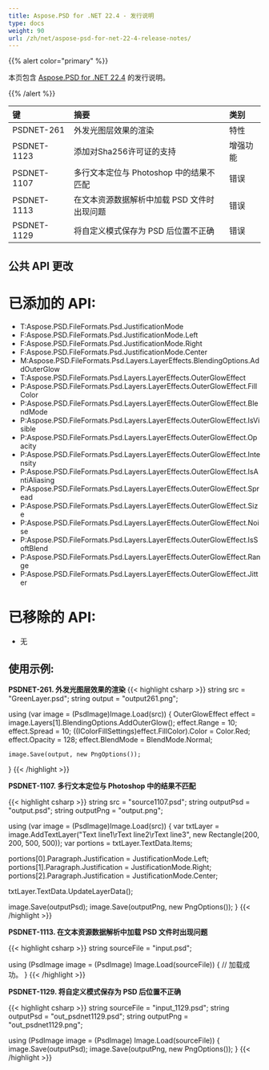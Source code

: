 ```yaml
---
title: Aspose.PSD for .NET 22.4 - 发行说明
type: docs
weight: 90
url: /zh/net/aspose-psd-for-net-22-4-release-notes/
---
```


{{% alert color="primary" %}}

本页包含 [Aspose.PSD for .NET 22.4](https://www.nuget.org/packages/Aspose.PSD/) 的发行说明。

{{% /alert %}}

|**键**|**摘要**|**类别**|
| :- | :- | :- |
|PSDNET-261|外发光图层效果的渲染|特性|
|PSDNET-1123|添加对Sha256许可证的支持|增强功能|
|PSDNET-1107|多行文本定位与 Photoshop 中的结果不匹配|错误|
|PSDNET-1113|在文本资源数据解析中加载 PSD 文件时出现问题|错误|
|PSDNET-1129|将自定义模式保存为 PSD 后位置不正确|错误|


## **公共 API 更改**
# **已添加的 API:**
- T:Aspose.PSD.FileFormats.Psd.JustificationMode
- F:Aspose.PSD.FileFormats.Psd.JustificationMode.Left
- F:Aspose.PSD.FileFormats.Psd.JustificationMode.Right
- F:Aspose.PSD.FileFormats.Psd.JustificationMode.Center
- M:Aspose.PSD.FileFormats.Psd.Layers.LayerEffects.BlendingOptions.AddOuterGlow
- T:Aspose.PSD.FileFormats.Psd.Layers.LayerEffects.OuterGlowEffect
- P:Aspose.PSD.FileFormats.Psd.Layers.LayerEffects.OuterGlowEffect.FillColor
- P:Aspose.PSD.FileFormats.Psd.Layers.LayerEffects.OuterGlowEffect.BlendMode
- P:Aspose.PSD.FileFormats.Psd.Layers.LayerEffects.OuterGlowEffect.IsVisible
- P:Aspose.PSD.FileFormats.Psd.Layers.LayerEffects.OuterGlowEffect.Opacity
- P:Aspose.PSD.FileFormats.Psd.Layers.LayerEffects.OuterGlowEffect.Intensity
- P:Aspose.PSD.FileFormats.Psd.Layers.LayerEffects.OuterGlowEffect.IsAntiAliasing
- P:Aspose.PSD.FileFormats.Psd.Layers.LayerEffects.OuterGlowEffect.Spread
- P:Aspose.PSD.FileFormats.Psd.Layers.LayerEffects.OuterGlowEffect.Size
- P:Aspose.PSD.FileFormats.Psd.Layers.LayerEffects.OuterGlowEffect.Noise
- P:Aspose.PSD.FileFormats.Psd.Layers.LayerEffects.OuterGlowEffect.IsSoftBlend
- P:Aspose.PSD.FileFormats.Psd.Layers.LayerEffects.OuterGlowEffect.Range
- P:Aspose.PSD.FileFormats.Psd.Layers.LayerEffects.OuterGlowEffect.Jitter


# **已移除的 API:**
- 无


## **使用示例:**

**PSDNET-261. 外发光图层效果的渲染**
{{< highlight csharp >}}
string src = "GreenLayer.psd";
string output = "output261.png";

using (var image = (PsdImage)Image.Load(src))
{
    OuterGlowEffect effect = image.Layers[1].BlendingOptions.AddOuterGlow();
    effect.Range = 10;
    effect.Spread = 10;
    ((IColorFillSettings)effect.FillColor).Color = Color.Red;
    effect.Opacity = 128;
    effect.BlendMode = BlendMode.Normal;

    image.Save(output, new PngOptions());
}
{{< /highlight >}}


**PSDNET-1107. 多行文本定位与 Photoshop 中的结果不匹配**

{{< highlight csharp >}}
string src = "source1107.psd";
string outputPsd = "output.psd";
string outputPng = "output.png";

using (var image = (PsdImage)Image.Load(src))
{ 
   var txtLayer = image.AddTextLayer("Text line1\rText line2\rText line3", new Rectangle(200, 200, 500, 500));
   var portions = txtLayer.TextData.Items;

   portions[0].Paragraph.Justification = JustificationMode.Left;
   portions[1].Paragraph.Justification = JustificationMode.Right;
   portions[2].Paragraph.Justification = JustificationMode.Center;

   txtLayer.TextData.UpdateLayerData();

   image.Save(outputPsd);
   image.Save(outputPng, new PngOptions());
}
{{< /highlight >}}

**PSDNET-1113. 在文本资源数据解析中加载 PSD 文件时出现问题**

{{< highlight csharp >}}
string sourceFile = "input.psd";

using (PsdImage image = (PsdImage) Image.Load(sourceFile))
{
    // 加载成功。
}
{{< /highlight >}}

**PSDNET-1129. 将自定义模式保存为 PSD 后位置不正确**

{{< highlight csharp >}}
string sourceFile = "input_1129.psd";
string outputPsd = "out_psdnet1129.psd";
string outputPng = "out_psdnet1129.png";

using (PsdImage image = (PsdImage) Image.Load(sourceFile))
{
    image.Save(outputPsd);
    image.Save(outputPng, new PngOptions());
}
{{< /highlight >}}
